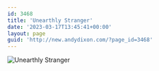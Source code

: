 ```yaml
---
id: 3468
title: 'Unearthly Stranger'
date: '2023-03-17T13:45:41+00:00'
layout: page
guid: 'http://new.andydixon.com/?page_id=3468'
---
```


![Unearthly Stranger](https://i0.wp.com/assets.g8x2.ldn.idrivee2-23.com/posters/Unearthly%20Stranger%2001.jpg?w=1200&ssl=1 "Unearthly Stranger")